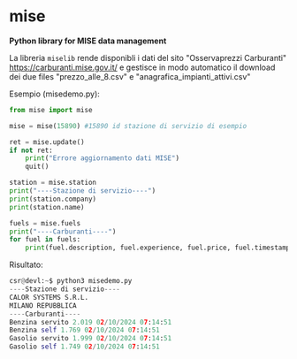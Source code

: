 # mise
**Python library for MISE data management**

La libreria `miselib` rende disponibli i dati del sito "Osservaprezzi Carburanti" https://carburanti.mise.gov.it/ e gestisce in modo automatico
il download dei due files "prezzo_alle_8.csv" e "anagrafica_impianti_attivi.csv"

Esempio (misedemo.py):

```python
from mise import mise

mise = mise(15890) #15890 id stazione di servizio di esempio

ret = mise.update()
if not ret:
    print("Errore aggiornamento dati MISE")
    quit()

station = mise.station
print("----Stazione di servizio----")
print(station.company)
print(station.name)

fuels = mise.fuels
print("----Carburanti----")
for fuel in fuels:
    print(fuel.description, fuel.experience, fuel.price, fuel.timestamp)
```

Risultato:

```python
csr@devl:~$ python3 misedemo.py
----Stazione di servizio----
CALOR SYSTEMS S.R.L.
MILANO REPUBBLICA
----Carburanti----
Benzina servito 2.019 02/10/2024 07:14:51
Benzina self 1.769 02/10/2024 07:14:51
Gasolio servito 1.999 02/10/2024 07:14:51
Gasolio self 1.749 02/10/2024 07:14:51
```
